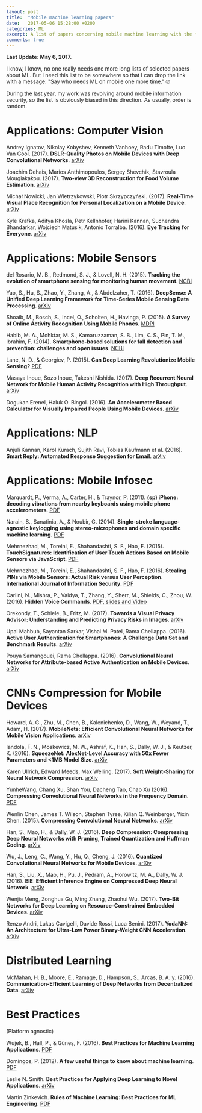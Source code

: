 ```yaml
---
layout: post
title:  "Mobile machine learning papers"
date:   2017-05-06 15:28:00 +0200
categories: ML
excerpt: A list of papers concerning mobile machine learning with the focus on information security.
comments: true
---
```


**Last Update: May 6, 2017.**

I know, I know, no one really needs one more long lists of selected papers about ML. But I need this list to be somewhere so that I can drop the link with a message: "Say who needs ML on mobile one more time." 🤓

During the last year, my work was revolving around mobile information security, so the list is obviously biased in this direction. As usually, order is random.

# Applications: Computer Vision

Andrey Ignatov, Nikolay Kobyshev, Kenneth Vanhoey, Radu Timofte, Luc Van Gool.  (2017). **DSLR-Quality Photos on Mobile Devices with Deep Convolutional Networks**. [arXiv](https://arxiv.org/abs/1704.02470)

Joachim Dehais, Marios Anthimopoulos, Sergey Shevchik, Stavroula Mougiakakou. (2017). **Two-view 3D Reconstruction for Food Volume Estimation**. [arXiv](https://arxiv.org/abs/1701.03330)

Michał Nowicki, Jan Wietrzykowski, Piotr Skrzypczyński. (2017). **Real-Time Visual Place Recognition for Personal Localization on a Mobile Device**. [arXiv](https://arxiv.org/abs/1611.02061)

Kyle Krafka, Aditya Khosla, Petr Kellnhofer, Harini Kannan, Suchendra Bhandarkar, Wojciech Matusik, Antonio Torralba. (2016). **Eye Tracking for Everyone**. [arXiv](https://arxiv.org/abs/1606.05814)

# Applications: Mobile Sensors

del Rosario, M. B., Redmond, S. J., & Lovell, N. H. (2015). **Tracking the evolution of smartphone sensing for monitoring human movement**. [NCBI](https://www.ncbi.nlm.nih.gov/pmc/articles/PMC4570352/)

Yao, S., Hu, S., Zhao, Y., Zhang, A., & Abdelzaher, T. (2016). **DeepSense: A Unified Deep Learning Framework for Time-Series Mobile Sensing Data Processing**. [arXiv](http://arxiv.org/abs/1611.01942)

Shoaib, M., Bosch, S., Incel, O., Scholten, H., Havinga, P. (2015). **A Survey of Online Activity Recognition Using Mobile Phones**. [MDPI](http://www.mdpi.com/1424-8220/15/1/2059)

Habib, M. A., Mohktar, M. S., Kamaruzzaman, S. B., Lim, K. S., Pin, T. M., Ibrahim, F. (2014). **Smartphone-based solutions for fall detection and prevention: challenges and open issues**. [NCBI](https://www.ncbi.nlm.nih.gov/pmc/articles/PMC4029687/)

Lane, N. D., & Georgiev, P. (2015). **Can Deep Learning Revolutionize Mobile Sensing?** [PDF](http://niclane.org/pubs/lane_hotmobile15.pdf)

Masaya Inoue, Sozo Inoue, Takeshi Nishida. (2017). **Deep Recurrent Neural Network for Mobile Human Activity Recognition with High Throughput**. [arXiv](https://arxiv.org/abs/1611.03607)

Dogukan Erenel, Haluk O. Bingol. (2016). **An Accelerometer Based Calculator for Visually Impaired People Using Mobile Devices**. [arXiv](https://arxiv.org/abs/1604.07660)

# Applications: NLP

Anjuli Kannan, Karol Kurach, Sujith Ravi, Tobias Kaufmann et al. (2016). **Smart Reply: Automated Response Suggestion for Email**. [arXiv](https://arxiv.org/abs/1606.04870)


# Applications: Mobile Infosec

Marquardt, P., Verma, A., Carter, H., & Traynor, P. (2011). **(sp) iPhone: decoding vibrations from nearby keyboards using mobile phone accelerometers**. [PDF](http://www.cc.gatech.edu/~traynor/papers/traynor-ccs11.pdf)

Narain, S., Sanatinia, A., & Noubir, G. (2014). **Single-stroke language-agnostic keylogging using stereo-microphones and domain specific machine learning**. [PDF](http://www.ccs.neu.edu/home/amirali/publications/KeyStroke_Wisec_2014.pdf)

Mehrnezhad, M., Toreini, E., Shahandashti, S. F., Hao, F. (2015). **TouchSignatures: Identification of User Touch Actions Based on Mobile Sensors via JavaScript**. [PDF](http://homepages.cs.ncl.ac.uk/feng.hao/files/JavaScriptAttack.pdf)

Mehrnezhad, M., Toreini, E., Shahandashti, S. F., Hao, F. (2016). **Stealing PINs via Mobile Sensors: Actual Risk versus User Perception. International Journal of Information Security**. [PDF](https://www.internetsociety.org/sites/default/files/05%20stealing-pins-via-mobile-sensors-actual-risk-versus-user-perception.pdf)

Carlini, N., Mishra, P., Vaidya, T., Zhang, Y., Sherr, M., Shields, C., Zhou, W. (2016). **Hidden Voice Commands**. [PDF, slides and Video](https://www.usenix.org/conference/usenixsecurity16/technical-sessions/presentation/carlini)

Orekondy, T., Schiele, B., Fritz, M. (2017). **Towards a Visual Privacy Advisor: Understanding and Predicting Privacy Risks in Images**. [arXiv](https://arxiv.org/abs/1703.10660)

Upal Mahbub, Sayantan Sarkar, Vishal M. Patel, Rama Chellappa. (2016). **Active User Authentication for Smartphones: A Challenge Data Set and Benchmark Results**. [arXiv](https://arxiv.org/abs/1610.07930)

Pouya Samangouei, Rama Chellappa. (2016). **Convolutional Neural Networks for Attribute-based Active Authentication on Mobile Devices**. [arXiv](https://arxiv.org/abs/1604.08865)


# CNNs Compression for Mobile Devices

Howard, A. G., Zhu, M., Chen, B., Kalenichenko, D., Wang, W., Weyand, T., Adam, H. (2017). **MobileNets: Efficient Convolutional Neural Networks for Mobile Vision Applications**. [arXiv](https://arxiv.org/abs/1704.04861)

Iandola, F. N., Moskewicz, M. W., Ashraf, K., Han, S., Dally, W. J., & Keutzer, K. (2016). **SqueezeNet: AlexNet-Level Accuracy with 50x Fewer Parameters and <1MB Model Size**. [arXiv](https://arxiv.org/abs/1602.07360)

Karen Ullrich, Edward Meeds, Max Welling. (2017). **Soft Weight-Sharing for Neural Network Compression**. [arXiv](https://arxiv.org/abs/1702.04008)

YunheWang, Chang Xu, Shan You, Dacheng Tao, Chao Xu (2016). **Compressing Convolutional Neural Networks in the Frequency Domain**. [PDF](https://papers.nips.cc/paper/6390-cnnpack-packing-convolutional-neural-networks-in-the-frequency-domain.pdf)

Wenlin Chen, James T. Wilson, Stephen Tyree, Kilian Q. Weinberger, Yixin Chen. (2015). **Compressing Convolutional Neural Networks**. [arXiv](https://arxiv.org/abs/1506.04449)

Han, S., Mao, H., & Dally, W. J. (2016). **Deep Compression: Compressing Deep Neural Networks with Pruning, Trained Quantization and Huffman Coding**. [arXiv](https://arxiv.org/abs/1510.00149)

Wu, J., Leng, C., Wang, Y., Hu, Q., Cheng, J. (2016). **Quantized Convolutional Neural Networks for Mobile Devices**. [arXiv](https://arxiv.org/abs/1512.06473)

Han, S., Liu, X., Mao, H., Pu, J., Pedram, A., Horowitz, M. A., Dally, W. J. (2016). **EIE: Efficient Inference Engine on Compressed Deep Neural Network**. [arXiv](https://arxiv.org/abs/1602.01528)

Wenjia Meng, Zonghua Gu, Ming Zhang, Zhaohui Wu. (2017). **Two-Bit Networks for Deep Learning on Resource-Constrained Embedded Devices**. [arXiv](https://arxiv.org/abs/1701.00485)

Renzo Andri, Lukas Cavigelli, Davide Rossi, Luca Benini. (2017). **YodaNN: An Architecture for Ultra-Low Power Binary-Weight CNN Acceleration**. [arXiv](https://arxiv.org/abs/1606.05487)

# Distributed Learning

McMahan, H. B., Moore, E., Ramage, D., Hampson, S., Arcas, B. A. y. (2016). **Communication-Efficient Learning of Deep Networks from Decentralized Data**.  [arXiv](http://arxiv.org/abs/1602.05629)


# Best Practices
(Platform agnostic)

Wujek, B., Hall, P., & Güneș, F. (2016). **Best Practices for Machine Learning Applications**. [PDF](https://support.sas.com/resources/papers/proceedings16/SAS2360-2016.pdf)

Domingos, P. (2012). **A few useful things to know about machine learning**. [PDF](https://homes.cs.washington.edu/~pedrod/papers/cacm12.pdf)

Leslie N. Smith. **Best Practices for Applying Deep Learning to Novel Applications**. [arXiv](https://arxiv.org/abs/1704.01568)

Martin Zinkevich. **Rules of Machine Learning: Best Practices for ML Engineering**. [PDF](http://martin.zinkevich.org/rules_of_ml/rules_of_ml.pdf)